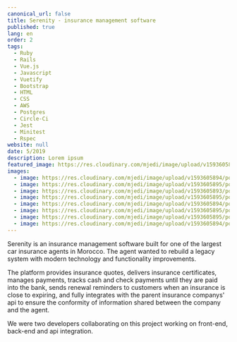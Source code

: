 ```yaml
---
canonical_url: false
title: Serenity - insurance management software
published: true
lang: en
order: 2
tags:
  - Ruby
  - Rails
  - Vue.js
  - Javascript
  - Vuetify
  - Bootstrap
  - HTML
  - CSS
  - AWS
  - Postgres
  - Circle-Ci
  - Jest
  - Minitest
  - Rspec
website: null
date: 5/2019
description: Lorem ipsum
featured_image: https://res.cloudinary.com/mjedi/image/upload/v1593605894/portfolio/serenity1.png
images:
  - image: https://res.cloudinary.com/mjedi/image/upload/v1593605894/portfolio/serenity1.png
  - image: https://res.cloudinary.com/mjedi/image/upload/v1593605895/portfolio/serenity2.png
  - image: https://res.cloudinary.com/mjedi/image/upload/v1593605893/portfolio/serenity3.png
  - image: https://res.cloudinary.com/mjedi/image/upload/v1593605895/portfolio/serenity4.png
  - image: https://res.cloudinary.com/mjedi/image/upload/v1593605894/portfolio/serenity5.png
  - image: https://res.cloudinary.com/mjedi/image/upload/v1593605895/portfolio/serenity6.png
  - image: https://res.cloudinary.com/mjedi/image/upload/v1593605895/portfolio/serenity7.png
  - image: https://res.cloudinary.com/mjedi/image/upload/v1593605894/portfolio/serenity8.png
---
```


Serenity is an insurance management software built for one of the largest car insurance agents in Morocco. The agent wanted to rebuild a legacy system with modern technology and functionality improvements.


The platform provides insurance quotes, delivers insurance certificates, manages payments, tracks cash and check payments until they are paid into the bank, sends renewal reminders to customers when an insurance is close to expiring, and fully integrates with the parent insurance companys' api to ensure the conformity of information shared between the company and the agent.


We were two developers collaborating on this project working on front-end, back-end and api integration.



